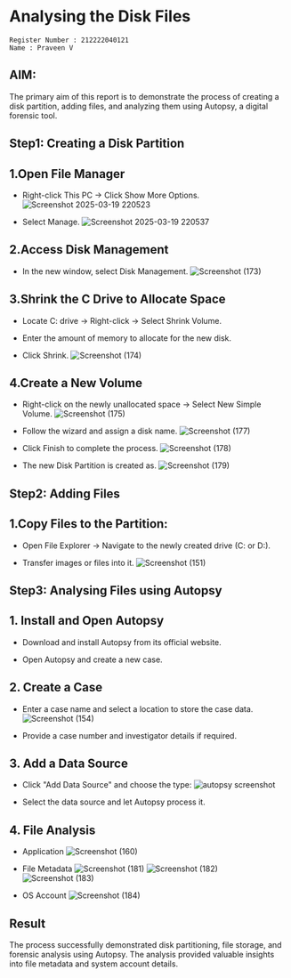 # Analysing the Disk Files

```
Register Number : 212222040121
Name : Praveen V
```
## AIM:

The primary aim of this report is to demonstrate the process of creating a disk partition, adding files, and analyzing them using Autopsy, a digital forensic tool.

## Step1: Creating a Disk Partition
## 1.Open File Manager

- Right-click This PC → Click Show More Options.
  ![Screenshot 2025-03-19 220523](https://github.com/user-attachments/assets/8a7b99d9-bd5d-4b41-ad35-6d1301b5ff82)

- Select Manage.
  ![Screenshot 2025-03-19 220537](https://github.com/user-attachments/assets/df827a18-3894-4dbd-bbd3-a1b6eb8ae0b8)


## 2.Access Disk Management

- In the new window, select Disk Management.
![Screenshot (173)](https://github.com/user-attachments/assets/a8e3c7ee-d3e1-4773-87cb-4e0be7a0a40d)



## 3.Shrink the C Drive to Allocate Space

- Locate C: drive → Right-click → Select Shrink Volume.

- Enter the amount of memory to allocate for the new disk.

- Click Shrink.
![Screenshot (174)](https://github.com/user-attachments/assets/4c3d593a-6a78-4f27-a95c-4b465a22d97e)



## 4.Create a New Volume

- Right-click on the newly unallocated space → Select New Simple Volume.
![Screenshot (175)](https://github.com/user-attachments/assets/37d2391b-201e-4e76-87b7-acb2959c6475)



- Follow the wizard and assign a disk name.
![Screenshot (177)](https://github.com/user-attachments/assets/f219055d-6c16-440e-ab84-72bf8b845c3e)



- Click Finish to complete the process.
 ![Screenshot (178)](https://github.com/user-attachments/assets/3cfe8a6d-87a5-4c24-bc46-ded6664607da)

  
- The new Disk Partition is created as.
 ![Screenshot (179)](https://github.com/user-attachments/assets/d011f3cf-c742-44c0-bcf0-070bbe89939b)


  
## Step2: Adding Files

## 1.Copy Files to the Partition:

- Open File Explorer → Navigate to the newly created drive (C: or D:).

- Transfer images or files into it.
![Screenshot (151)](https://github.com/user-attachments/assets/555a158a-4b80-4a5f-8535-22cef470da4c)


## Step3: Analysing Files using Autopsy
## 1. Install and Open Autopsy
- Download and install Autopsy from its official website.

- Open Autopsy and create a new case.

## 2. Create a Case
- Enter a case name and select a location to store the case data.
![Screenshot (154)](https://github.com/user-attachments/assets/bdaee702-8947-486a-99c1-03975d23486b)


- Provide a case number and investigator details if required.

## 3. Add a Data Source
- Click "Add Data Source" and choose the type:
![autopsy screenshot](https://github.com/user-attachments/assets/538d0c72-13a7-43a0-84b7-445cca91357d)


- Select the data source and let Autopsy process it.

## 4. File Analysis
- Application 
![Screenshot (160)](https://github.com/user-attachments/assets/718bb3a7-30c0-4d71-81be-0001852d8058)


- File Metadata
![Screenshot (181)](https://github.com/user-attachments/assets/ae20162c-f378-4f67-9a34-8a4bbaa44edb)
![Screenshot (182)](https://github.com/user-attachments/assets/4f394919-773a-4ac3-af69-230aec58c5aa)
![Screenshot (183)](https://github.com/user-attachments/assets/9a0618b9-8aa4-4e5c-800f-e5ea4c7fca63)



- OS Account
![Screenshot (184)](https://github.com/user-attachments/assets/292f5b4c-0ee8-47c3-b300-d61e729787f3)

## Result
The process successfully demonstrated disk partitioning, file storage, and forensic analysis using Autopsy. The analysis provided valuable insights into file metadata and system account details.







